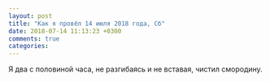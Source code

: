 ```yaml
---
layout: post
title: "Как я провёл 14 июля 2018 года, Сб"
date: 2018-07-14 11:13:23 +0300
comments: true
categories: 
---
```



Я два с половиной часа, не разгибаясь и не вставая, чистил смородину.